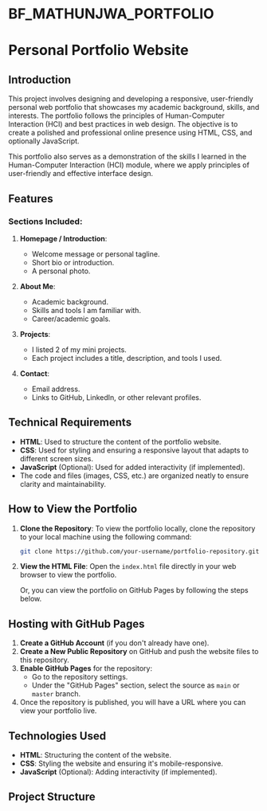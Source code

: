 # BF_MATHUNJWA_PORTFOLIO
# Personal Portfolio Website

## Introduction

This project involves designing and developing a responsive, user-friendly personal web portfolio that showcases my academic background, skills, and interests. The portfolio follows the principles of Human-Computer Interaction (HCI) and best practices in web design. The objective is to create a polished and professional online presence using HTML, CSS, and optionally JavaScript.

This portfolio also serves as a demonstration of the skills I learned in the Human-Computer Interaction (HCI) module, where we apply principles of user-friendly and effective interface design.

## Features

### Sections Included:
1. **Homepage / Introduction**:
    - Welcome message or personal tagline.
    - Short bio or introduction.
    - A personal photo.

2. **About Me**:
    - Academic background.
    - Skills and tools I am familiar with.
    - Career/academic goals.

3. **Projects**:
    - I listed 2 of my mini projects.
    - Each project includes a title, description, and tools I used.

4. **Contact**:
    - Email address.
    - Links to GitHub, LinkedIn, or other relevant profiles.

## Technical Requirements

- **HTML**: Used to structure the content of the portfolio website.
- **CSS**: Used for styling and ensuring a responsive layout that adapts to different screen sizes.
- **JavaScript** (Optional): Used for added interactivity (if implemented).
- The code and files (images, CSS, etc.) are organized neatly to ensure clarity and maintainability.

## How to View the Portfolio

1. **Clone the Repository**:
    To view the portfolio locally, clone the repository to your local machine using the following command:

    ```bash
    git clone https://github.com/your-username/portfolio-repository.git
    ```

2. **View the HTML File**:
    Open the `index.html` file directly in your web browser to view the portfolio.

    Or, you can view the portfolio on GitHub Pages by following the steps below.

## Hosting with GitHub Pages

1. **Create a GitHub Account** (if you don't already have one).
2. **Create a New Public Repository** on GitHub and push the website files to this repository.
3. **Enable GitHub Pages** for the repository:
    - Go to the repository settings.
    - Under the "GitHub Pages" section, select the source as `main` or `master` branch.
4. Once the repository is published, you will have a URL where you can view your portfolio live.

## Technologies Used

- **HTML**: Structuring the content of the website.
- **CSS**: Styling the website and ensuring it's mobile-responsive.
- **JavaScript** (Optional): Adding interactivity (if implemented).

## Project Structure

